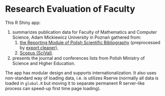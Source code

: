 # Research Evaluation of Faculty

This R Shiny app:

1. summarizes publication data for Faculty of Mathematics and Computer Science, Adam Mickiewicz University in Poznań gathered from:
   1. [the Reporting Module of Polish Scientific Bibliography](https://pbn.nauka.gov.pl/pbn-report-web/) (preprocessed by [export cleaner](https://github.com/andre-wojtowicz/pbn-export-cleaner)),
   2. [Scopus (SciVal)](https://www.scival.com/).
2. presents the journal and conferences lists from Polish Ministry of Science and Higher Education.

The app has modular design and supports internationalization. It also uses non-standard way of loading data, i.e. is utilizes Rserve (normally all data is loaded in `global.R` but moving it to separate permanent R server-like process can speed-up first time page loading).
